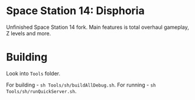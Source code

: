 # Space Station 14: Disphoria

Unfinished Space Station 14 fork.
Main features is total overhaul gameplay, Z levels and more.

# Building

Look into `Tools` folder.

For building - `sh Tools/sh/buildAllDebug.sh`.
For running - `sh Tools/sh/runQuickServer.sh`.
